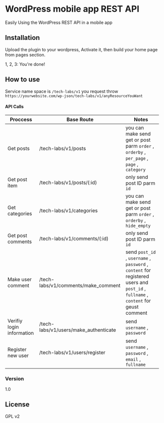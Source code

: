 # WordPress mobile app REST API

Easily Using the WordPress REST API in a mobile app

## Installation
Upload the plugin to your wordpress, Activate it, then build your home page from pages section.

1, 2, 3: You\'re done!

## How to use
Service name space is `/tech-labs/v1` you request throw `https://yourwebsite.com/wp-json/tech-labs/v1/anyResourceYouWant`

#### API Calls
| Proccess  | Base Route | Notes |
| ------------- | ------------- | ------------- |
| Get posts  | /tech-labs/v1/posts | you can make send get or post parm `order` , `orderby` , `per_page` , `page` , `category` |
| Get post item  | /tech-labs/v1/posts/(:id) | only send post ID parm `id` |
| Get categories  | /tech-labs/v1/categories | you can make send get or post parm `order` , `orderby` , `hide_empty` |
| Get post comments  | /tech-labs/v1/comments/(:id) | only send post ID parm `id` |
| Make user comment | /tech-labs/v1/comments/make_comment | send `post_id` , `username` , `password` , `content` for registered users and `post_id` , `fullname` , `content` for geust comment |
| Verifiy login information | /tech-labs/v1/users/make_authenticate | send `username` , `password` |
| Register new user | /tech-labs/v1/users/register | send `username` , `password` , `email` , `fullname` |


### Version
1.0

License
----

GPL v2